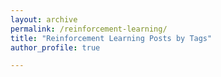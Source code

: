 ```yaml
---
layout: archive
permalink: /reinforcement-learning/
title: "Reinforcement Learning Posts by Tags"
author_profile: true

---
```


